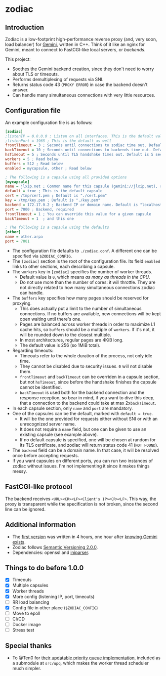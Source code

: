 # zodiac

## Introduction
Zodiac is a low-footprint high-performance reverse proxy (and, very soon, load balancer) for [Gemini](https://gemini.circumlunar.space/), written in C++. Think of it like an nginx for Gemini, meant to connect to FastCGI-like local servers, or _backends_.

This project:
- Soothes the Gemini backend creation, since they don't need to worry about TLS or timeouts.
- Performs demultiplexing of requests via SNI.
- Returns status code 43 (`PROXY ERROR`) in case the backend doesn't answer.
- Can handle many simultaneous connections with very little resources.

## Configuration file
An example configuration file is as follows:
```ini
[zodiac]
;listenIP = 0.0.0.0 ; Listen on all interfaces. This is the default value
;listenPort = 1965 ; This is the default as well
frontTimeout = 3 ; Seconds until connections to zodiac time out. Default is 5 seconds
backTimeout = 10 ; Seconds until connections to backends time out. Default is 5 seconds
hsTimeout = 5 ; Seconds until TLS handshake times out. Default is 5 seconds
workers = 5 ; Read below
buffers = 512 ; Read below
enabled = mycapsule, other ; Read below

; The following is a capsule using all provided options
[mycapsule]
name = jlxip.net ; Common name for this capsule (gemini://jlxip.net), required
default = true ; This is the default capsule
cert = /tmp/cert.pem ; Default is "./cert.pem"
key = /tmp/key.pem ; Default is "./key.pem"
backend = 172.17.0.2 ; Backend IP or domain name. Default is "localhost"
port = 7000 ; Backend, required
frontTimeout = 1 ; You can override this value for a given capsule
backTimeout = 1  ; and this one

; The following is a capsule using the defaults
[other]
name = other.arpa
port = 7001
```

- The configuration file defaults to `./zodiac.conf`. A different one can be specified via `$ZODIAC_CONFIG`.
- The `[zodiac]` section is the root of the configuration file. Its field `enabled` links to other sections, each describing a capsule.
- The `workers` key in `[zodiac]` specifies the number of worker threads.
  - Default value is `0`, which means _as many as threads in the CPU_.
  - Do not use more than the number of cores: it will throttle. They are not directly related to how many simultaneous connections zodiac can handle.
- The `buffers` key specifies how many pages should be reserved for proxying.
  - This does actually put a limit to the number of simultaneous connections. If no buffers are available, new connections will be kept open waiting until there's one.
  - Pages are balanced across worker threads in order to maximize L1 cache hits, so `buffers` should be a multiple of `workers`. If it's not, it will be rounded down to the closest multiple.
  - In most architectures, regular pages are 4KiB long.
  - The default value is 256 (so 1MiB total).
- Regarding timeouts:
  - Timeouts refer to the whole duration of the process, not only idle time.
  - They cannot be disabled due to security issues. `0` will not disable them.
  - `frontTimeout` and `backTimeout` can be overriden in a capsule section, but not `hsTimeout`, since before the handshake finishes the capsule cannot be identified.
  - `backTimeout` is used both for the backend connection and the response reception, so bear in mind, if you want to dive this deep, that a connection to the backend could take at max 2x`backTimeout`.
- In each capsule section, only `name` and `port` are mandatory.
- One of the capsules can be the default, marked with `default = true`.
  - It will be the one provided for requests either without SNI or with an unrecognized server name.
  - It does not require a `name` field, but one can be given to use an existing capsule (see example above).
  - If no default capsule is specified, one will be chosen at random for its TLS certificate, and zodiac will return status code 41 (`NOT FOUND`).
- The `backend` field can be a domain name. In that case, it will be resolved once before accepting requests.
- If you want capsules on different ports, you can run two instances of zodiac without issues. I'm not implementing it since it makes things messy.

## FastCGI-like protocol
The backend receives `<URL><CR><LF><Client's IP><CR><LF>`. This way, the proxy is transparent while the specification is not broken, since the second line can be ignored.

## Additional information
- The [first version](https://github.com/jlxip/zodiac/tree/0.1.0) was written in 4 hours, one hour after [knowing Gemini exists](https://youtu.be/K-en4nEV5Xc).
- Zodiac follows [Semantic Versioning 2.0.0](https://semver.org/spec/v2.0.0.html).
- Dependencies: openssl and [iniparser](https://github.com/ndevilla/iniparser).

## Things to do before 1.0.0
- [x] Timeouts
- [x] Multiple capsules
- [x] Worker threads
- [x] More config (listening IP, port, timeouts)
- [ ] RR load balancing
- [x] Config file in other place (`$ZODIAC_CONFIG`)
- [ ] Move to epoll
- [ ] CI/CD
- [ ] Docker image
- [ ] Stress test

## Special thanks
- To @Ten0 for [their updatable priority queue implementation](https://github.com/Ten0/updatable_priority_queue), included as a submodule at `src/upq`, which makes the worker thread scheduler much simpler.
